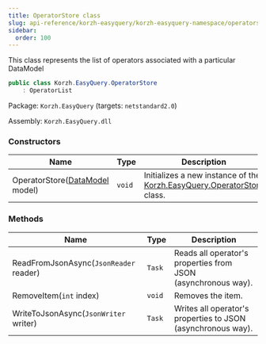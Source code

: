 ```yaml
---
title: OperatorStore class
slug: api-reference/korzh-easyquery/korzh-easyquery-namespace/operatorstore-class
sidebar:
  order: 100
---
```


This class represents the list of operators associated with a particular DataModel
```csharp
public class Korzh.EasyQuery.OperatorStore
    : OperatorList

```
Package: `Korzh.EasyQuery` (targets: `netstandard2.0`)

Assembly: `Korzh.EasyQuery.dll`

### Constructors

| Name | Type | Description | 
| --- | --- | --- | 
| OperatorStore([DataModel](///easyquery/docs/api-reference/korzh-easyquery/korzh-easyquery-namespace/datamodel-class) model) | `void` | Initializes a new instance of the [Korzh.EasyQuery.OperatorStore](///easyquery/docs/api-reference/korzh-easyquery/korzh-easyquery-namespace/operatorstore-class) class. | 


### Methods

| Name | Type | Description | 
| --- | --- | --- | 
| ReadFromJsonAsync(`JsonReader` reader) | `Task` | Reads all operator's properties from JSON (asynchronous way). | 
| RemoveItem(`int` index) | `void` | Removes the item. | 
| WriteToJsonAsync(`JsonWriter` writer) | `Task` | Writes all operator's properties to JSON (asynchronous way). |
